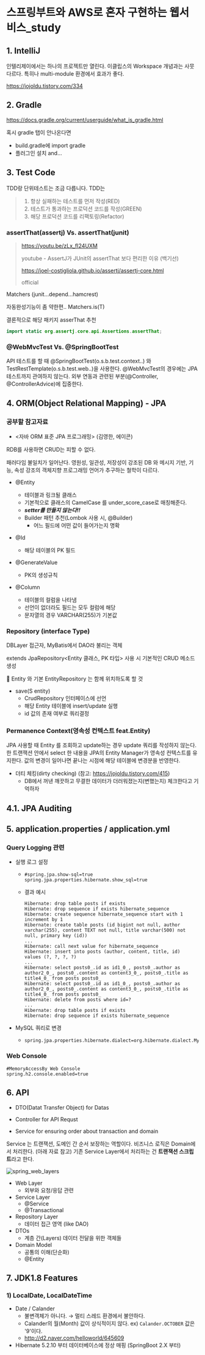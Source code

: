 # 스프링부트와 AWS로 혼자 구현하는 웹서비스_study



## 1. IntelliJ

인텔리제이에서는 하나의 프로젝트만 열린다. 이클립스의 Workspace 개념과는 사뭇 다르다. 특히나 multi-module 환경에서 효과가 좋다.

https://jojoldu.tistory.com/334



## 2. Gradle

https://docs.gradle.org/current/userguide/what_is_gradle.html

혹시 gradle 탭이 안나온다면

* build.gradle에 import gradle
* 플러그인 설치 and...



## 3. Test Code

TDD랑 단위테스트는 조금 다릅니다. TDD는

> 1. 항상 실패하는 테스트를 먼저 작성(RED)
> 2. 테스트가 통과하는 프로덕션 코드를 작성(GREEN)
> 3. 해당 프로덕션 코드를 리팩토링(Refactor)



### assertThat(assertj) Vs. assertThat(junit) 

> https://youtu.be/zLx_fI24UXM
>
> youtube - AssertJ가 JUnit의 assertThat 보다 편리한 이유 (백기선)
>
>
> https://joel-costigliola.github.io/assertj/assertj-core.html
>
> official

Matchers (junit...depend...hamcrest)

자동완성기능이 좀 약한편.. Matchers.is(T)

결론적으로 해당 패키지 asserThat 추천

```java
import static org.assertj.core.api.Assertions.assertThat;
```



### @WebMvcTest Vs. @SpringBootTest

API 테스트를 할 때 @SpringBootTest(o.s.b.test.context..) 와 TestRestTemplate(o.s.b.test.web..)을 사용한다. @WebMvcTest의 경우에는 JPA 테스트까지 관여하지 않는다. 외부 연동과 관련된 부분(@Controller, @ControllerAdvice)에 집중한다.





## 4. ORM(Object Relational Mapping) - JPA

### 공부할 참고자료

* <자바 ORM 표준 JPA 프로그래밍> (김영한, 에이콘)



RDB를 사용하면 CRUD는 피할 수 없다.

패러다임 불일치가 일어난다. 영원성, 일관성, 저장성이 강조된 DB 와 메시지 기반, 기능, 속성 강조의 객체지향 프로그래밍 언어가 추구하는 철학이 다르다.



* @Entity

  + 테이블과 링크될 클래스
  + 기본적으로 클래스의 CamelCase 를 under_score_case로 매칭해준다.
  + ***setter를 만들지 않는다!!***
  + Builder 패턴 추천(Lombok 사용 시, @Builder)
    - 어느 필드에 어떤 값이 들어가는지 명확

* @Id

  + 해당 테이블의 PK 필드

* @GenerateValue

  + PK의 생성규칙

* @Column

  + 테이블의 컬럼을 나타냄
  + 선언이 없더라도 필드는 모두 컬럼에 해당
  + 문자열의 경우 VARCHAR(255)가 기본값

  
  
  

### Repository (interface Type)

DBLayer 접근자, MyBatis에서 DAO라 불리는 객체

extends JpaRepository<Entity 클래스, PK 타입> 사용 시 기본적인 CRUD 메소드 생성

🚨 Entity 와 기본 EntityRepository 는 함께 위치하도록 할 것



* save(S entity) 
  + CrudRepository 인터페이스에 선언
  + 해당 Entity 테이블에 insert/update 실행
  + id 값의 존재 여부로 쿼리결정



### Permanence Context(영속성 컨텍스트 feat.Entity)

JPA 사용할 때 Entity 를 조회하고 update하는 경우 update 쿼리를 작성하지 않는다. 한 트랜잭션 안에서 select 한 내용을 JPA의 Entity Manager가 영속성 컨텍스트를 유지한다. 값의 변경이 일어나면 끝나는 시점에 해당 테이블에 변경분을 반영한다. 

* 더티 체킹(dirty checking) (참고: https://jojoldu.tistory.com/415)
  + DB에서 꺼낸 깨끗하고 무결한 데이터가 더러워졌는지(변했는지) 체크한다고 기억하자



## 4.1. JPA Auditing







## 5. application.properties / application.yml



### Query Logging 관련

* 실행 로그 설정

  +  ```properties
     #spring.jpa.show-sql=true
     spring.jpa.properties.hibernate.show_sql=true
     ```

  + 결과 예시

    ```
    Hibernate: drop table posts if exists
    Hibernate: drop sequence if exists hibernate_sequence
    Hibernate: create sequence hibernate_sequence start with 1 increment by 1
    Hibernate: create table posts (id bigint not null, author varchar(255), content TEXT not null, title varchar(500) not null, primary key (id))
    ...
    Hibernate: call next value for hibernate_sequence
    Hibernate: insert into posts (author, content, title, id) values (?, ?, ?, ?)
    ...
    Hibernate: select posts0_.id as id1_0_, posts0_.author as author2_0_, posts0_.content as content3_0_, posts0_.title as title4_0_ from posts posts0_
    Hibernate: select posts0_.id as id1_0_, posts0_.author as author2_0_, posts0_.content as content3_0_, posts0_.title as title4_0_ from posts posts0_
    Hibernate: delete from posts where id=?
    ...
    Hibernate: drop table posts if exists
    Hibernate: drop sequence if exists hibernate_sequence
    ```

* MySQL 쿼리로 변경

  + ```properties
    spring.jpa.properties.hibernate.dialect=org.hibernate.dialect.MySQL5InnoDBDialect
    ```



### Web Console

```properties
#MemoryAccessBy Web Console
spring.h2.console.enabled=true
```








## 6. API

* DTO(Datat Transfer Object) for Datas

* Controller for API Requst
* Service for ensuring order about transaction and domain

Service 는 트랜잭션, 도메인 간 순서 보장하는 역할이다. 비즈니스 로직은 Domain에서 처리한다. (아래 자료 참고) 기존 Service Layer에서 처리하는 건 **트랜잭션 스크립트**라고 한다.

![spring_web_layers](C:\coding\Git\GitHub\SpringBootAndAWS\spring_web_layers.png)

* Web Layer
  + 외부와 요청/응답 관련 
* Service Layer
  + @Service
  + @Transactional
* Repository Layer
  + 데이터 접근 영역 (like DAO)
* DTOs
  + 계층 간(Layers) 데이터 전달을 위한 객체들
* Domain Model
  + 공통의 이해(단순화)
  + @Entity





## 7. JDK1.8 Features

### 1) LocalDate, LocalDateTime

* Date / Calander 
  + 불변객체가 아니다. → 멀티 스레드 환경에서 불안하다.
  + Calander의 월(Month) 값이 상식적이지 않다. ex) `Calander.OCTOBER` 값은 '9'이다.
  + http://d2.naver.com/helloworld/645609
* Hibernate 5.2.10 부터 데이터베이스에 정상 매핑 (SpringBoot 2.X 부터)





















